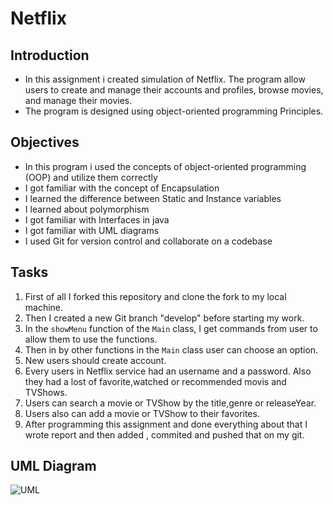 # Netflix


## Introduction
- In this assignment i created simulation of Netflix. The program allow users to create and manage their accounts and profiles, browse movies, and manage their movies.
- The program is designed using object-oriented programming Principles.

## Objectives
- In this program i used the concepts of object-oriented programming (OOP) and utilize them correctly
- I got familiar with the concept of Encapsulation
- I learned the difference between Static and Instance variables
- I learned about polymorphism
- I got familiar with Interfaces in java
- I got familiar with UML diagrams
- I used Git for version control and collaborate on a codebase

## Tasks
1. First of all I forked this repository and clone the fork to my local machine.
2. Then I created a new Git branch "develop" before starting my work.
3. In the `showMenu` function of the `Main` class, I get commands from user to allow them to use the functions.
4. Then in by other functions in the `Main` class user can choose an option.
5. New users should create account.
6. Every users in Netflix service had an username and a password. Also they had a lost of favorite,watched or recommended movis and TVShows.
7. Users can search a movie or TVShow by the title,genre or releaseYear.
8. Users also can add a movie or TVShow to their favorites.
9. After programming this assignment and done everything about that I wrote report and then added , commited and pushed that on my git.

## UML Diagram
![UML]("https://upload.wikimedia.org/wikipedia/en/thumb/3/30/Java_programming_language_logo.svg/1200px-Java_programming_language_logo.svg.png" "UML Diagram")
